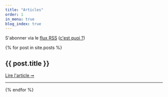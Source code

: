 ```yaml
---
title: "Articles"
order: 1
in_menu: true
blog_index: true
---
```

<aside>
  S'abonner via le <a href="{{ '/feed.xml' | relative_url }}">flux RSS</a>
  (<a href="https://flus.fr/carnet/a-quoi-servent-les-flux.html">c'est quoi ?</a>)
</aside>

{% for post in site.posts %}
<article class="blog-item">
  <h2>
    {{ post.title }}
  </h2>

  <a href="{{post.url | relative_url}}"> Lire l'article <span aria-hidden="true">➞</span></a>
</article>
<hr />
{% endfor %}
